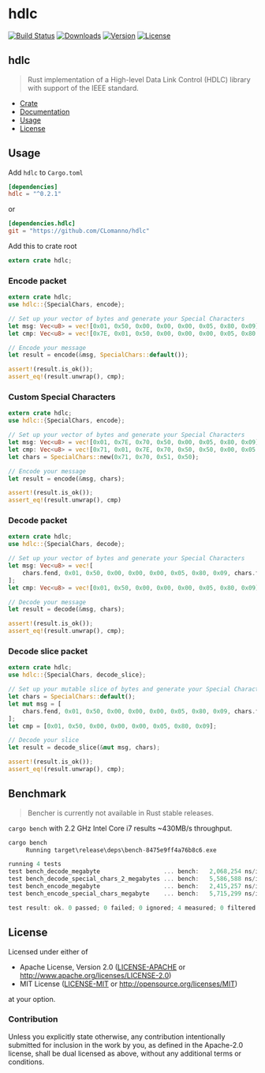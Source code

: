 # hdlc 

[![Build Status](https://travis-ci.org/CLomanno/hdlc.svg?branch=master)](https://travis-ci.org/CLomanno/hdlc)
[![Downloads](https://img.shields.io/crates/d/hdlc.svg?style=flat-square)](https://crates.io/crates/hdlc/)
[![Version](https://img.shields.io/crates/v/hdlc.svg?style=flat-square)](https://crates.io/crates/hdlc/)
[![License](https://img.shields.io/crates/l/hdlc.svg?style=flat-square)](https://crates.io/crates/hdlc/)

## hdlc

> Rust implementation of a High-level Data Link Control (HDLC) library with support of the IEEE standard.

* [Crate](https://crates.io/crates/hdlc)
* [Documentation](https://docs.rs/hdlc/)
* [Usage](#usage)
* [License](#license)

## Usage

Add `hdlc` to `Cargo.toml`

```toml
[dependencies]
hdlc = "^0.2.1"
```

or

```toml
[dependencies.hdlc]
git = "https://github.com/CLomanno/hdlc"
```

Add this to crate root

```rust
extern crate hdlc;
```

### Encode packet

```rust
extern crate hdlc;
use hdlc::{SpecialChars, encode};

// Set up your vector of bytes and generate your Special Characters
let msg: Vec<u8> = vec![0x01, 0x50, 0x00, 0x00, 0x00, 0x05, 0x80, 0x09];
let cmp: Vec<u8> = vec![0x7E, 0x01, 0x50, 0x00, 0x00, 0x00, 0x05, 0x80, 0x09, 0x7E];

// Encode your message
let result = encode(&msg, SpecialChars::default());

assert!(result.is_ok());
assert_eq!(result.unwrap(), cmp);
```

### Custom Special Characters

```rust
extern crate hdlc;
use hdlc::{SpecialChars, encode};

// Set up your vector of bytes and generate your Special Characters
let msg: Vec<u8> = vec![0x01, 0x7E, 0x70, 0x50, 0x00, 0x05, 0x80, 0x09];
let cmp: Vec<u8> = vec![0x71, 0x01, 0x7E, 0x70, 0x50, 0x50, 0x00, 0x05, 0x80, 0x09, 0x71];
let chars = SpecialChars::new(0x71, 0x70, 0x51, 0x50);

// Encode your message
let result = encode(&msg, chars);

assert!(result.is_ok());
assert_eq!(result.unwrap(), cmp)
```

### Decode packet

```rust
extern crate hdlc;
use hdlc::{SpecialChars, decode};

// Set up your vector of bytes and generate your Special Characters
let msg: Vec<u8> = vec![
    chars.fend, 0x01, 0x50, 0x00, 0x00, 0x00, 0x05, 0x80, 0x09, chars.fend,
];
let cmp: Vec<u8> = vec![0x01, 0x50, 0x00, 0x00, 0x00, 0x05, 0x80, 0x09];

// Decode your message
let result = decode(&msg, chars);

assert!(result.is_ok());
assert_eq!(result.unwrap(), cmp);
```

### Decode slice packet

```rust
extern crate hdlc;
use hdlc::{SpecialChars, decode_slice};

// Set up your mutable slice of bytes and generate your Special Characters
let chars = SpecialChars::default();
let mut msg = [
    chars.fend, 0x01, 0x50, 0x00, 0x00, 0x00, 0x05, 0x80, 0x09, chars.fend,
];
let cmp = [0x01, 0x50, 0x00, 0x00, 0x00, 0x05, 0x80, 0x09];

// Decode your slice
let result = decode_slice(&mut msg, chars);

assert!(result.is_ok());
assert_eq!(result.unwrap(), cmp);
```

## Benchmark

> Bencher is currently not available in Rust stable releases.

`cargo bench` with 2.2 GHz Intel Core i7 results ~430MB/s throughput.

```rust
cargo bench
     Running target\release\deps\bench-8475e9ff4a76b8c6.exe

running 4 tests
test bench_decode_megabyte                  ... bench:   2,068,254 ns/iter (+/- 159,469)
test bench_decode_special_chars_2_megabytes ... bench:   5,586,588 ns/iter (+/- 119,725)
test bench_encode_megabyte                  ... bench:   2,415,257 ns/iter (+/- 219,049)
test bench_encode_special_chars_megabyte    ... bench:   5,715,299 ns/iter (+/- 400,649)

test result: ok. 0 passed; 0 failed; 0 ignored; 4 measured; 0 filtered out
```

## License

Licensed under either of

* Apache License, Version 2.0 ([LICENSE-APACHE](LICENSE-APACHE) or <http://www.apache.org/licenses/LICENSE-2.0>)
* MIT License ([LICENSE-MIT](LICENSE-MIT) or <http://opensource.org/licenses/MIT>)

at your option.

### Contribution

Unless you explicitly state otherwise, any contribution intentionally submitted
for inclusion in the work by you, as defined in the Apache-2.0 license, shall be dual licensed as above, without any
additional terms or conditions.

